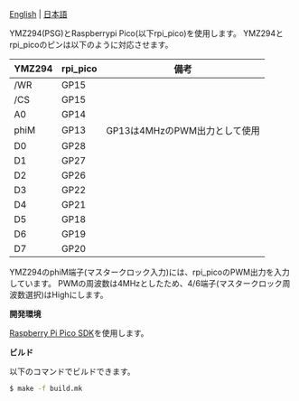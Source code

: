 [English](README.md) | [日本語](README_ja.md)

YMZ294(PSG)とRaspberrypi Pico(以下rpi_pico)を使用します。
YMZ294とrpi_picoのピンは以下のように対応させます。

|YMZ294|rpi_pico|備考|
|--|--|--|
|/WR|GP15||
|/CS|GP15||
|A0|GP14||
|phiM|GP13|GP13は4MHzのPWM出力として使用|
|D0|GP28||
|D1|GP27||
|D2|GP26||
|D3|GP22||
|D4|GP21||
|D5|GP18||
|D6|GP19||
|D7|GP20||

YMZ294のphiM端子(マスタークロック入力)には、rpi_picoのPWM出力を入力しています。
PWMの周波数は4MHzとしたため、4/6端子(マスタークロック周波数選択)はHighにします。


**開発環境**

[Raspberry Pi Pico SDK](https://github.com/raspberrypi/pico-sdk)を使用します。

**ビルド**

以下のコマンドでビルドできます。

```bash
$ make -f build.mk
```

